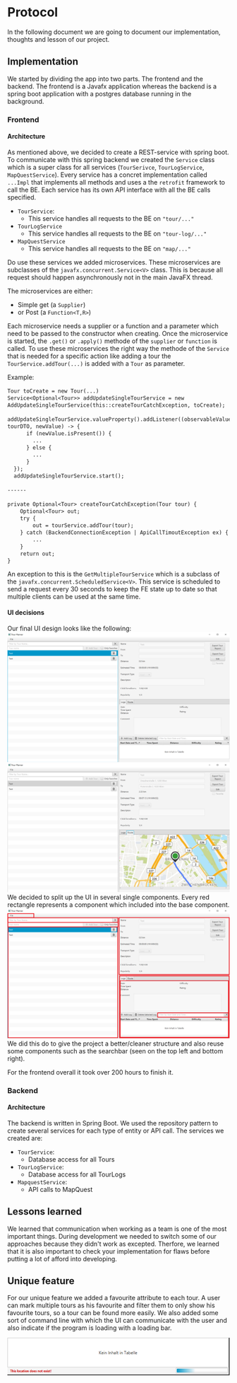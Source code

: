 # Protocol

In the following document we are going to
document our implementation, thoughts and lesson of our project.

## Implementation

We started by dividing the app into two parts. The frontend and the backend. The frontend is a Javafx
application whereas the backend is a spring boot application with a postgres database running in the background.

### Frontend

#### Architecture

As mentioned above, we decided to create a REST-service with spring boot.
To communicate with this spring backend we created the `Service` class which is a
super class for all services (`TourSerivce`, `TourLogService`, `MapQuestService`). Every service has a concret
implementation called `...Impl` that implements all methods
and uses a the `retrofit` framework to call the BE. Each service has its own API interface with all the BE calls
specified.

- `TourService`:
    - This service handles all requests to the BE on `"tour/..."`
- `TourLogService`
    - This service handles all requests to the BE on `"tour-log/..."`
- `MapQuestService`
    - This service handles all requests to the BE on `"map/..."`

Do use these services we added microservices. These microservices are subclasses of the `javafx.concurrent.Service<V>`
class.
This is because all request should happen asynchronously not in the main JavaFX thread.

The microservices are either:

- Simple get (a `Supplier`)
- or Post (a `Function<T,R>`)

Each microservice needs a supplier or a function and a parameter which need to be passed to the
constructor when creating. Once the microservice is started, the `.get()` or `.apply()` methode of the `supplier` or
`function` is called. To use these microservices the right way the methode of the `Service` that
is needed for a specific action like adding a tour the `TourService.addTour(...)` is added with a `Tour` as parameter.

Example:

```
Tour toCreate = new Tour(...)
Service<Optional<Tour>> addUpdateSingleTourService = new AddUpdateSingleTourService(this::createTourCatchException, toCreate);
  addUpdateSingleTourService.valueProperty().addListener((observableValue, tourDTO, newValue) -> {
      if (newValue.isPresent()) {
        ...
      } else {
        ...
      }
  });
  addUpdateSingleTourService.start();
  
------

private Optional<Tour> createTourCatchException(Tour tour) {
    Optional<Tour> out;
    try {
        out = tourService.addTour(tour);
    } catch (BackendConnectionException | ApiCallTimoutException ex) {
        ...
    }
    return out;
}
```

An exception to this is the `GetMultipleTourService` which is a subclass of the `javafx.concurrent.ScheduledService<V>`.
This service is scheduled to send a request every 30 seconds to keep the FE state up to date so that multiple clients
can be used at the same time.

#### UI decisions

Our final UI design looks like the following:
![TourPlannerUI](src/main/resources/TourPlannerUI.PNG)
![TourPlannerUI2](src/main/resources/TourPlannerUI2.PNG)
We decided to split up the UI in several single components. Every red rectangle represents a component which included
into the base component.
![TourPlannerUIComponents](src/main/resources/TourPlannerUIComponents.PNG)
We did this do to give the project a better/cleaner structure and also reuse some
components such as the searchbar (seen on the top left and bottom right).

For the frontend overall it took over 200 hours to finish it.

### Backend

#### Architecture

The backend is written in Spring Boot. We used the repository pattern to create several services for each type of entity
or API call. The services we created are:

- `TourService`:
    - Database access for all Tours
- `TourLogService`:
    - Database access for all TourLogs
- `MapquestService`:
    - API calls to MapQuest

## Lessons learned

We learned that communication when working as a team is one of the most important things.
During development we needed to switch some of our approaches because they didn't work as excepted. Therfore, we learned
that it is also important to check your implementation for flaws before putting a lot of afford into developing.

## Unique feature

For our unique feature we added a favourite attribute to each tour. A user can mark multiple tours as his favourite and
filter them to only show his favourite tours, so a tour can be found more easily. We also added some sort
of command line with which the UI can communicate with the user and also indicate if the program is loading with a
loading bar.

![LoadingBar](src/main/resources/InfoBar.png)


